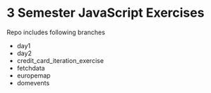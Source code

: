 # 3 Semester JavaScript Exercises

Repo includes following branches

- day1
- day2
- credit_card_iteration_exercise
- fetchdata
- europemap
- domevents
